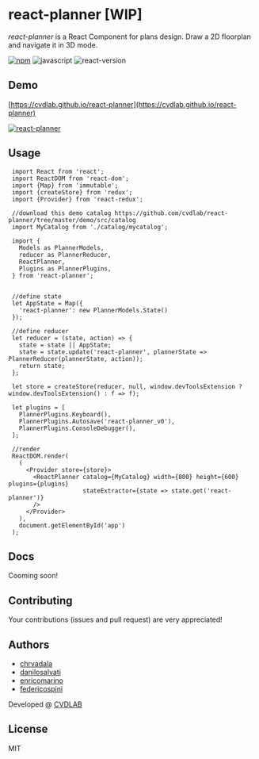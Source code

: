 # react-planner [WIP]
*react-planner* is a React Component for plans design.
Draw a 2D floorplan and navigate it in 3D mode.

[![npm](https://img.shields.io/npm/v/react-planner.svg?maxAge=2592000?style=plastic)](https://www.npmjs.com/package/react-planner)
![javascript](https://img.shields.io/badge/javascript-ES6-fbde34.svg)
![react-version](https://img.shields.io/badge/react%20version-15.0.0%20or%20later-61dafb.svg)

## Demo

[https://cvdlab.github.io/react-planner](https://cvdlab.github.io/react-planner)

[![react-planner](https://raw.githubusercontent.com/cvdlab/react-planner/master/preview.png)](https://cvdlab.github.io/react-planner)


## Usage
```
 import React from 'react';
 import ReactDOM from 'react-dom';
 import {Map} from 'immutable';
 import {createStore} from 'redux';
 import {Provider} from 'react-redux';

 //download this demo catalog https://github.com/cvdlab/react-planner/tree/master/demo/src/catalog
 import MyCatalog from './catalog/mycatalog'; 
 
 import {
   Models as PlannerModels,
   reducer as PlannerReducer,
   ReactPlanner,
   Plugins as PlannerPlugins,
 } from 'react-planner';


 //define state
 let AppState = Map({
   'react-planner': new PlannerModels.State()
 });

 //define reducer
 let reducer = (state, action) => {
   state = state || AppState;
   state = state.update('react-planner', plannerState => PlannerReducer(plannerState, action));
   return state;
 };

 let store = createStore(reducer, null, window.devToolsExtension ? window.devToolsExtension() : f => f);

 let plugins = [
   PlannerPlugins.Keyboard(),
   PlannerPlugins.Autosave('react-planner_v0'),
   PlannerPlugins.ConsoleDebugger(),
 ];

 //render
 ReactDOM.render(
   (
     <Provider store={store}>
       <ReactPlanner catalog={MyCatalog} width={800} height={600} plugins={plugins}
                     stateExtractor={state => state.get('react-planner')}
       />
     </Provider>
   ),
   document.getElementById('app')
 );

```

## Docs

Cooming soon!

## Contributing
Your contributions (issues and pull request) are very appreciated!

## Authors
- [chrvadala](https://github.com/chrvadala)
- [danilosalvati](https://github.com/danilosalvati)
- [enricomarino](https://github.com/enricomarino)
- [federicospini](https://github.com/federicospini)


Developed @ [CVDLAB](http://cvdlab.org/)

## License
MIT

